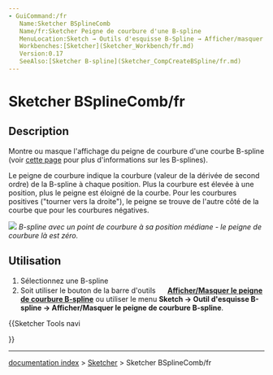 ```yaml
---
- GuiCommand:/fr
   Name:Sketcher BSplineComb
   Name/fr:Sketcher Peigne de courbure d'une B-spline
   MenuLocation:Sketch → Outils d'esquisse B-Spline → Afficher/masquer le peigne de courbure de la B-spline
   Workbenches:[Sketcher](Sketcher_Workbench/fr.md)
   Version:0.17
   SeeAlso:[Sketcher B-spline](Sketcher_CompCreateBSpline/fr.md)
---
```


# Sketcher BSplineComb/fr

## Description

Montre ou masque l\'affichage du peigne de courbure d\'une courbe B-spline (voir [cette page](B-Splines/fr.md) pour plus d\'informations sur les B-splines).

Le peigne de courbure indique la courbure (valeur de la dérivée de second ordre) de la B-spline à chaque position. Plus la courbure est élevée à une position, plus le peigne est éloigné de la courbe. Pour les courbures positives (\"tourner vers la droite\"), le peigne se trouve de l\'autre côté de la courbe que pour les courbures négatives.

![](images/sketcher_BSplineCurvatureShow.png ) 
*B-spline avec un point de courbure à sa position médiane - le peigne de courbure là est zéro.*

## Utilisation

1.  Sélectionnez une B-spline
2.  Soit utiliser le bouton de la barre d\'outils **<img src=images/Sketcher_BSplineComb.svg style="width:16px"> [Afficher/Masquer le peigne de courbure B-spline](Sketcher_BSplineComb/fr.md)** ou utiliser le menu **Sketch → Outil d'esquisse B-spline → Afficher/Masquer le peigne de courbure B-spline**.





{{Sketcher Tools navi

}}

---
[documentation index](../README.md) > [Sketcher](Sketcher_Workbench.md) > Sketcher BSplineComb/fr

